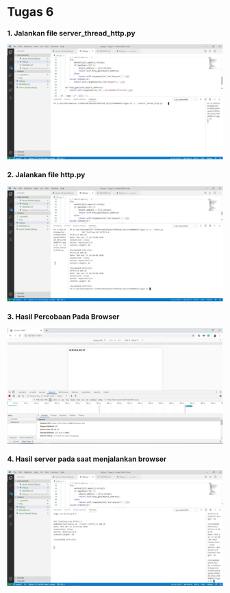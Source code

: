# Tugas 6

### 1. Jalankan file server_thread_http.py
![1](https://github.com/yasintayusniawati/PROGJAR_05111740000054/blob/master/Tugas%206/img/1.%20Menjalankan%20server.JPG)

### 2. Jalankan file http.py
![2](https://github.com/yasintayusniawati/PROGJAR_05111740000054/blob/master/Tugas%206/img/2.%20Menjalankan%20file%20http.JPG)

### 3. Hasil Percobaan Pada Browser
![3](https://github.com/yasintayusniawati/PROGJAR_05111740000054/blob/master/Tugas%206/img/3.%20Hasil%20percobaan%20dari%20browser.JPG)

### 4. Hasil server pada saat menjalankan browser
![4](https://github.com/yasintayusniawati/PROGJAR_05111740000054/blob/master/Tugas%206/img/4.%20Hasil%20server%20saat%20menjalankan%20browser.JPG)
